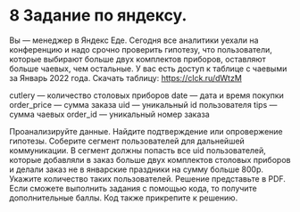 # 8 Задание по яндексу.
Вы — менеджер в Яндекс Еде. Сегодня все аналитики уехали на конференцию и надо срочно проверить гипотезу, что пользователи, которые выбирают больше двух комплектов приборов, оставляют больше чаевых, чем остальные. У вас есть доступ к таблице с чаевыми за Январь 2022 года. Скачать таблицу: https://clck.ru/dWtzM

cutlery — количество столовых приборов
date — дата и время покупки
order_price — сумма заказа
uid — уникальный id пользователя
tips — сумма чаевых
order_id — уникальный номер заказа

Проанализируйте данные. Найдите подтверждение или опровержение гипотезы.
Соберите сегмент пользователей для дальнейшей коммуникации. В сегмент должны попасть все uid пользователей, которые добавляли в заказ больше двух комплектов столовых приборов и делали заказ не в январские праздники на сумму больше 800p. Укажите количество таких пользователей.
Решение представьте в PDF. Если сможете выполнить задания с помощью кода, то получите дополнительные баллы. Код также прикрепите к решению.
